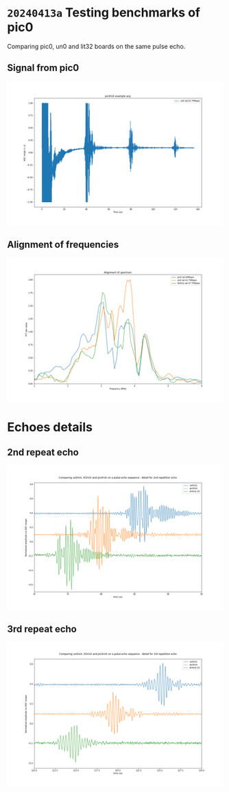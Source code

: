 # `20240413a` Testing benchmarks of pic0

Comparing pic0, un0 and lit32 boards on the same pulse echo.

## Signal from pic0

![](pic0.png)

## Alignment of frequencies

![](Spectrum.png)

# Echoes details

## 2nd repeat echo

![](echo2.png)

## 3rd repeat echo

![](echo3.png)